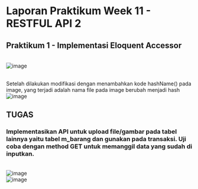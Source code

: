 # Laporan Praktikum Week 11 - RESTFUL API 2

## Praktikum 1 - Implementasi Eloquent Accessor
<br>![image](https://github.com/user-attachments/assets/a531f098-1aac-43ca-a4e6-aa9b3dff8151)

<br>Setelah dilakukan modifikasi dengan menambahkan kode hashName() pada image, yang terjadi adalah nama file pada image berubah menjadi hash
<br>![image](https://github.com/user-attachments/assets/dbc8c37c-d07f-46db-8cc0-d5c059010833)

## TUGAS
### Implementasikan API untuk upload file/gambar pada tabel lainnya yaitu tabel m_barang dan gunakan pada transaksi. Uji coba dengan method GET untuk memanggil data yang sudah di inputkan.
<br>![image](https://github.com/user-attachments/assets/292e13e1-ba6c-438f-afba-985ba3961c5b)
<br>![image](https://github.com/user-attachments/assets/a01918a0-052d-4d0f-b0e8-136972f009fb)
